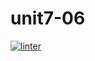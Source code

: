 # unit7-06
[![linter](https://github.com/julieli1/unit7-06/workflows/linter/badge.svg)](https://github.com/marketplace/actions/super-linter)
